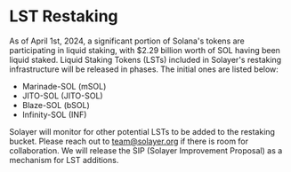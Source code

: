 # LST Restaking

As of April 1st, 2024, a significant portion of Solana's tokens are participating in liquid staking, with $2.29 billion worth of SOL having been liquid staked. Liquid Staking Tokens (LSTs) included in Solayer's restaking infrastructure will be released in phases. The initial ones are listed below:

* Marinade-SOL (mSOL)
* JITO-SOL (JITO-SOL)
* Blaze-SOL (bSOL)
* Infinity-SOL (INF)

Solayer will monitor for other potential LSTs to be added to the restaking bucket. Please reach out to team@solayer.org if there is room for collaboration. We will release the SIP (Solayer Improvement Proposal) as a mechanism for LST additions.&#x20;
